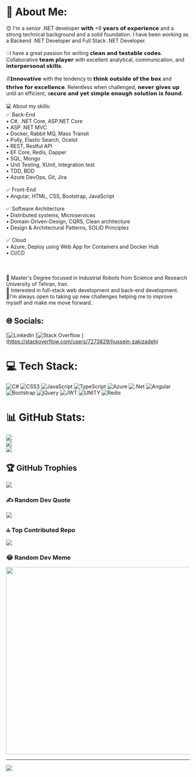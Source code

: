 # 💫 About Me:
😊 I'm a senior .NET developer 𝘄𝗶𝘁𝗵 +9 𝘆𝗲𝗮𝗿𝘀 𝗼𝗳 𝗲𝘅𝗽𝗲𝗿𝗶𝗲𝗻𝗰𝗲 and a strong technical background and a solid foundation. I have been working as a Backend .NET Developer and Full Stack .NET Developer.<br><br>💡I have a great passion for writing 𝗰𝗹𝗲𝗮𝗻 𝗮𝗻𝗱 𝘁𝗲𝘀𝘁𝗮𝗯𝗹𝗲 𝗰𝗼𝗱𝗲𝘀. Collaborative 𝘁𝗲𝗮𝗺 𝗽𝗹𝗮𝘆𝗲𝗿 with excellent analytical, communication, and 𝗶𝗻𝘁𝗲𝗿𝗽𝗲𝗿𝘀𝗼𝗻𝗮𝗹 𝘀𝗸𝗶𝗹𝗹𝘀.<br><br>✌𝗜𝗻𝗻𝗼𝘃𝗮𝘁𝗶𝘃𝗲 with the tendency to 𝘁𝗵𝗶𝗻𝗸 𝗼𝘂𝘁𝘀𝗶𝗱𝗲 𝗼𝗳 𝘁𝗵𝗲 𝗯𝗼𝘅 and 𝘁𝗵𝗿𝗶𝘃𝗲 𝗳𝗼𝗿 𝗲𝘅𝗰𝗲𝗹𝗹𝗲𝗻𝗰𝗲. Relentless when challenged, 𝗻𝗲𝘃𝗲𝗿 𝗴𝗶𝘃𝗲𝘀 𝘂𝗽 until an efficient, s𝗲𝗰𝘂𝗿𝗲 𝗮𝗻𝗱 𝘆𝗲𝘁 𝘀𝗶𝗺𝗽𝗹𝗲 𝗲𝗻𝗼𝘂𝗴𝗵 𝘀𝗼𝗹𝘂𝘁𝗶𝗼𝗻 𝗶𝘀 𝗳𝗼𝘂𝗻𝗱.<br> <br>💻 About my skills:<br>✅ Back-End<br>• C#, .NET Core, ASP.NET Core<br>• ASP .NET MVC<br>• Docker, Rabbit MQ, Mass Transit<br>• Polly, Elastic Search, Ocelot<br>• REST, Restful API <br>• EF Core, Redis, Dapper<br>• SQL, Mongo<br>• Unit Testing, XUnit, Integration test<br>• TDD, BDD<br>• Azure DevOps, Git, Jira<br><br>✅ Front-End<br>• Angular, HTML, CSS, Bootstrap, JavaScript<br><br>✅ Software Architecture<br>• Distributed systems, Microservices<br>• Domain-Driven-Design, CQRS, Clean architecture<br>• Design & Architectural Patterns, SOLID Principles<br><br>✅ Cloud<br>• Azure, Deploy using Web App for Containers and Docker Hub<br>• CI/CD<br><br><br><br>🔶 Master's Degree focused in Industrial Robots from Science and Research University of Tehran, Iran.<br>🔶 Interested in full-stack web development and back-end development.<br>🔶I'm always open to taking up new challenges helping me to improve myself and make me move forward.


## 🌐 Socials:
[![[LinkedIn](https://img.shields.io/badge/LinkedIn-%230077B5.svg?logo=linkedin&logoColor=white)](https://linkedin.com/in/https://www.linkedin.com/in/hussein-zakizadeh/](https://www.linkedin.com/in/hussein-zakizadeh/)) [![[Stack Overflow](https://img.shields.io/badge/-Stackoverflow-FE7A16?logo=stack-overflow&logoColor=white)](https://stackoverflow.com/users/https://stackoverflow.com/users/7273829/hussein-zakizadeh) ](https://stackoverflow.com/users/7273829/hussein-zakizadeh)

# 💻 Tech Stack:
![C#](https://img.shields.io/badge/c%23-%23239120.svg?style=for-the-badge&logo=c-sharp&logoColor=white) ![CSS3](https://img.shields.io/badge/css3-%231572B6.svg?style=for-the-badge&logo=css3&logoColor=white) ![JavaScript](https://img.shields.io/badge/javascript-%23323330.svg?style=for-the-badge&logo=javascript&logoColor=%23F7DF1E) ![TypeScript](https://img.shields.io/badge/typescript-%23007ACC.svg?style=for-the-badge&logo=typescript&logoColor=white) ![Azure](https://img.shields.io/badge/azure-%230072C6.svg?style=for-the-badge&logo=azure-devops&logoColor=white) ![.Net](https://img.shields.io/badge/.NET-5C2D91?style=for-the-badge&logo=.net&logoColor=white) ![Angular](https://img.shields.io/badge/angular-%23DD0031.svg?style=for-the-badge&logo=angular&logoColor=white) ![Bootstrap](https://img.shields.io/badge/bootstrap-%23563D7C.svg?style=for-the-badge&logo=bootstrap&logoColor=white) ![jQuery](https://img.shields.io/badge/jquery-%230769AD.svg?style=for-the-badge&logo=jquery&logoColor=white) ![JWT](https://img.shields.io/badge/JWT-black?style=for-the-badge&logo=JSON%20web%20tokens) ![UNITY](https://img.shields.io/badge/Unity-%2320232a.svg?style=for-the-badge&logo=unity&logoColor=white) ![Redis](https://img.shields.io/badge/redis-%23DD0031.svg?style=for-the-badge&logo=redis&logoColor=white)
# 📊 GitHub Stats:
![](https://github-readme-stats.vercel.app/api?username=zakizadeh&theme=dark&hide_border=false&include_all_commits=false&count_private=false)<br/>
![](https://github-readme-streak-stats.herokuapp.com/?user=zakizadeh&theme=dark&hide_border=false)<br/>
![](https://github-readme-stats.vercel.app/api/top-langs/?username=zakizadeh&theme=dark&hide_border=false&include_all_commits=false&count_private=false&layout=compact)

## 🏆 GitHub Trophies
![](https://github-profile-trophy.vercel.app/?username=zakizadeh&theme=radical&no-frame=false&no-bg=true&margin-w=4)

### ✍️ Random Dev Quote
![](https://quotes-github-readme.vercel.app/api?type=horizontal&theme=radical)

### 🔝 Top Contributed Repo
![](https://github-contributor-stats.vercel.app/api?username=zakizadeh&limit=5&theme=dark&combine_all_yearly_contributions=true)

### 😂 Random Dev Meme
<img src="https://rm.up.railway.app/" width="512px"/>

---
[![](https://visitcount.itsvg.in/api?id=zakizadeh&icon=0&color=0)](https://visitcount.itsvg.in)

<!-- Proudly created with GPRM ( https://gprm.itsvg.in ) -->
